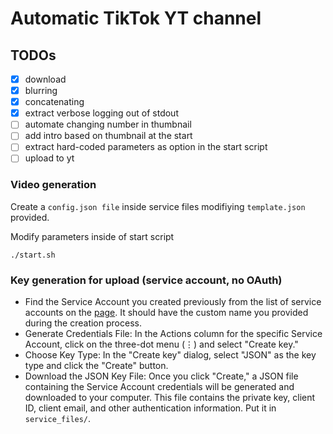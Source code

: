 # Automatic TikTok YT channel

## TODOs
- [x] download
- [x] blurring
- [x] concatenating
- [x] extract verbose logging out of stdout 
- [ ] automate changing number in thumbnail
- [ ] add intro based on thumbnail at the start
- [ ] extract hard-coded parameters as option in the start script
- [ ] upload to yt

### Video generation
Create a `config.json file` inside service files modifiying `template.json` provided. 

Modify parameters inside of start script
```
./start.sh
```

### Key generation for upload (service account, no OAuth)
- Find the Service Account you created previously from the list of service accounts on the [page](https://console.cloud.google.com/iam-admin/serviceaccounts). It should have the custom name you provided during the creation process.
- Generate Credentials File: In the Actions column for the specific Service Account, click on the three-dot menu (⋮) and select "Create key."
- Choose Key Type: In the "Create key" dialog, select "JSON" as the key type and click the "Create" button.
- Download the JSON Key File: Once you click "Create," a JSON file containing the Service Account credentials will be generated and downloaded to your computer. This file contains the private key, client ID, client email, and other authentication information. Put it in `service_files/`.